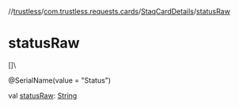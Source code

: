 //[trustless](../../../index.md)/[com.trustless.requests.cards](../index.md)/[StaqCardDetails](index.md)/[statusRaw](status-raw.md)

# statusRaw

[]\

@SerialName(value = &quot;Status&quot;)

val [statusRaw](status-raw.md): [String](https://kotlinlang.org/api/latest/jvm/stdlib/kotlin/-string/index.html)

